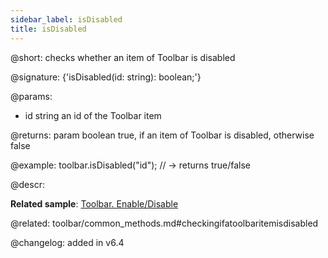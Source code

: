 ```yaml
---
sidebar_label: isDisabled
title: isDisabled
---          
```


@short: checks whether an item of Toolbar is disabled

@signature: {'isDisabled(id: string): boolean;'}

@params:
- id		string		an id of the Toolbar item

@returns: 
param	boolean		true, if an item of Toolbar is disabled, otherwise false

@example:
toolbar.isDisabled("id"); // -> returns true/false



@descr:

**Related sample**: [Toolbar. Enable/Disable](https://snippet.dhtmlx.com/ovblenaf)

@related: toolbar/common_methods.md#checkingifatoolbaritemisdisabled

@changelog: added in v6.4
